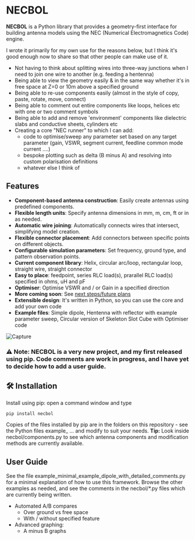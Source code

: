 # NECBOL

**NECBOL** is a Python library that provides a geometry-first interface for building antenna models using the NEC (Numerical Electromagnetics Code) engine.

I wrote it primarily for my own use for the reasons below, but I think it's good enough now to share so that other people can make use of it.
 - Not having to think about splitting wires into three-way junctions when I need to join one wire to another (e.g. feeding a hentenna)
 - Being able to view the geometry easily & in the same way whether it's in free space at Z=0 or 10m above a specified ground
 - Being able to re-use components easily (almost in the style of copy, paste, rotate, move, connect)
 - Being able to comment out entire components like loops, helices etc with one or two comment symbols
 - Being able to add and remove 'environment' components like dielectric slabs and conductive sheets, cylinders etc
 - Creating a core "NEC runner" to which I can add:
     - code to optimise/sweep any parameter set based on any target parameter (gain, VSWR, segment current, feedline common mode current ....)
     - bespoke plotting such as delta (B minus A) and resolving into custom polarisation definitions
     - whatever else I think of

## Features

- **Component-based antenna construction**: Easily create antennas using predefined components.
- **Flexible length units**: Specify antenna dimensions in mm, m, cm, ft or in as needed.
- **Automatic wire joining**: Automatically connects wires that intersect, simplifying model creation.
- **Flexible connector placement**: Add connectors between specific points on different objects.
- **Configurable simulation parameters**: Set frequency, ground type, and pattern observation points.
- **Current component library**: Helix, circular arc/loop, rectangular loop, straight wire, straight connector
- **Easy to place**: feedpoint, series RLC load(s), prarallel RLC load(s) specified in ohms, uH and pF
- **Optimiser**: Optimise VSWR and / or Gain in a specified direction 
- **More coming soon**: See [next steps/future plans](https://github.com/G1OJS/NECBOL/blob/main/TO_DO.md)
- **Extensible design**: It's written in Python, so you can use the core and add your own code
- **Example files**: Simple dipole, Hentenna with reflector with example parameter sweep, Circular version of Skeleton Slot Cube with Optimiser code

![Capture](https://github.com/user-attachments/assets/1402e307-4db4-4362-afc4-cbeecfe81cee)

### ⚠️ **Note:** NECBOL is a very new project, and my first released using pip. Code comments are work in progress, and I have yet to decide how to add a user guide.

## 🛠 Installation

Install using pip: open a command window and type

```
pip install necbol
```

Copies of the files installed by pip are in the folders on this repository - see the Python files example_ ... and modify to suit your needs.
**Tip:** Look inside necbol/components.py to see which antenna components and modification methods are currently available. 

## User Guide
See the file example_minimal_example_dipole_with_detailed_comments.py for a minimal explanation of how to use this framework. 
Browse the other examples as needed, and see the comments in the necbol/*.py files which are currently being written. 

- Automated A/B compares
    - Over ground vs free space
    - With / without specified feature
- Advanced graphing:
    - A minus B graphs
